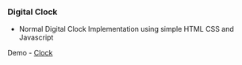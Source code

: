 ### Digital Clock
- Normal Digital Clock Implementation using simple HTML CSS and Javascript

Demo - [Clock](https://mepcovenkat97.github.io/Digital-Clock/)
